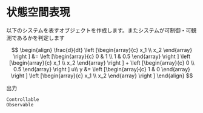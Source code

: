 # 状態空間表現

以下のシステムを表すオブジェクトを作成します。またシステムが可制御・可観測であるかを判定します

$$
\begin{align}
\frac{d}{dt}
\left [\begin{array}{c}
x_1 \\
x_2
\end{array}
\right ]
&=
\left [\begin{array}{c}
0 & 1 \\
1 & 0.5
\end{array}
\right ]
\left [\begin{array}{c}
x_1 \\
x_2
\end{array}
\right ]
+
\left [\begin{array}{c}
0 \\
0.5
\end{array}
\right ]
u\\
y &=
\left [\begin{array}{c}
1 & 0
\end{array}
\right ]
\left [\begin{array}{c}
x_1 \\
x_2
\end{array}
\right ]
\end{align}
$$

出力
 
```
Controllable
Observable
```